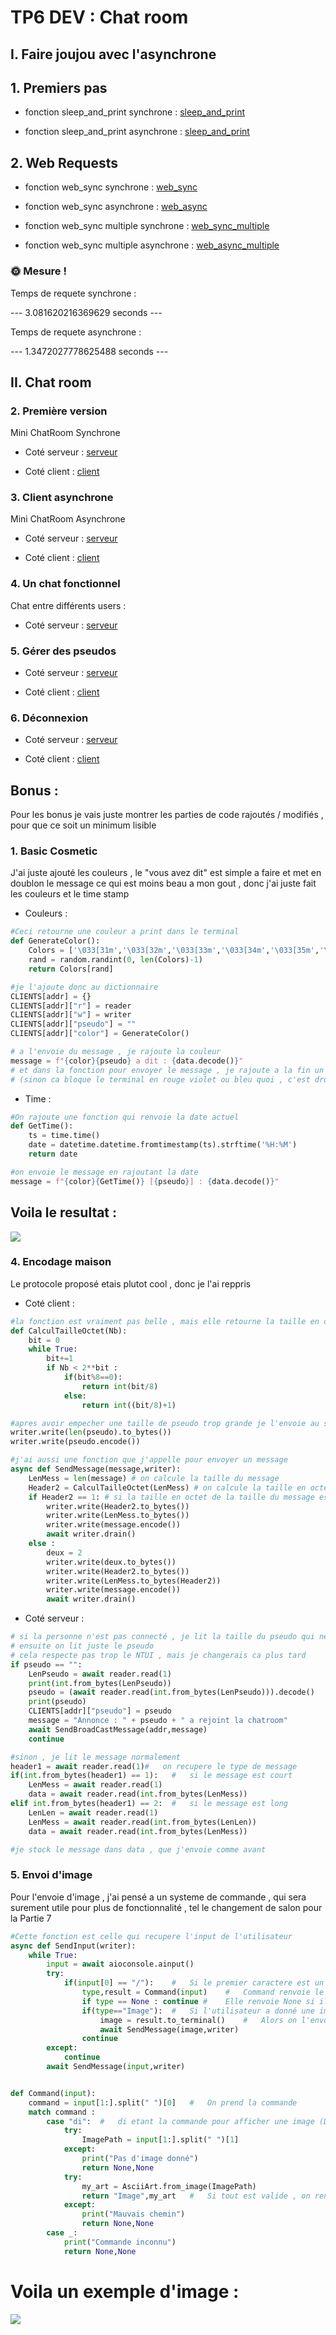 # TP6 DEV : Chat room

## I. Faire joujou avec l'asynchrone


## 1. Premiers pas

- fonction sleep_and_print synchrone : [sleep_and_print](./Partie%201/sleep_and_print.py)

- fonction sleep_and_print asynchrone : [sleep_and_print](./Partie%201/sleep_and_print_async.py)

## 2. Web Requests

- fonction web_sync synchrone : [web_sync](./Partie%201/web_sync.py)

- fonction web_sync asynchrone : [web_async](./Partie%201/web_async.py)

- fonction web_sync multiple synchrone : [web_sync_multiple](./Partie%201/web_sync_multiple.py)

- fonction web_sync multiple asynchrone : [web_async_multiple](./Partie%201/web_async_multiple.py)

### 🌞 Mesure !

Temps de requete synchrone :

--- 3.081620216369629 seconds ---

Temps de requete asynchrone :

--- 1.3472027778625488 seconds ---

## II. Chat room

### 2. Première version

Mini ChatRoom Synchrone

- Coté serveur : [serveur](./Partie%202/chat_server_ii_2.py)

- Coté client : [client](./Partie%202/chat_client_ii_2.py)

### 3. Client asynchrone

Mini ChatRoom Asynchrone

- Coté serveur : [serveur](./Partie%202/chat_server_ii_3.py)

- Coté client : [client](./Partie%202/chat_client_ii_3.py)

### 4. Un chat fonctionnel

Chat entre différents users :

- Coté serveur : [serveur](./Partie%202/chat_server_ii_4.py)

### 5. Gérer des pseudos


- Coté serveur : [serveur](./Partie%202/chat_server_ii_5.py)

- Coté client : [client](./Partie%202/chat_client_ii_5.py)

### 6. Déconnexion


- Coté serveur : [serveur](./Partie%202/chat_server_ii_6.py)

- Coté client : [client](./Partie%202/chat_client_ii_6.py)

## Bonus :

Pour les bonus je vais juste montrer les parties de code rajoutés / modifiés , pour que ce soit un minimum lisible

### 1. Basic Cosmetic

J'ai juste ajouté les couleurs , le "vous avez dit" est simple a faire et met en doublon le message ce qui est moins beau a mon gout , donc j'ai juste fait les couleurs et le time stamp

- Couleurs :

```python
#Ceci retourne une couleur a print dans le terminal
def GenerateColor():
    Colors = ['\033[31m','\033[32m','\033[33m','\033[34m','\033[35m','\033[36m','\033[37m','\033[90m','\033[91m','\033[92m','\033[93m','\033[94m','\033[95m','\033[96m']
    rand = random.randint(0, len(Colors)-1)
    return Colors[rand]

#je l'ajoute donc au dictionnaire
CLIENTS[addr] = {}
CLIENTS[addr]["r"] = reader
CLIENTS[addr]["w"] = writer
CLIENTS[addr]["pseudo"] = ""
CLIENTS[addr]["color"] = GenerateColor()

# a l'envoie du message , je rajoute la couleur
message = f"{color}{pseudo} a dit : {data.decode()}"
# et dans la fonction pour envoyer le message , je rajoute a la fin un couleur qui remet la couleur de base 
# (sinon ca bloque le terminal en rouge violet ou bleu quoi , c'est drole mais 2m)
```

- Time :

```python
#On rajoute une fonction qui renvoie la date actuel
def GetTime():
    ts = time.time()
    date = datetime.datetime.fromtimestamp(ts).strftime('%H:%M')
    return date

#on envoie le message en rajoutant la date
message = f"{color}{GetTime()} [{pseudo}] : {data.decode()}"

```

## Voila le resultat :

![](./Image/ScreenColor.png) 

### 4. Encodage maison

Le protocole proposé etais plutot cool , donc je l'ai reppris

- Coté client :

```python
#la fonction est vraiment pas belle , mais elle retourne la taille en octet d'un nombre 
def CalculTailleOctet(Nb):
    bit = 0
    while True:
        bit+=1
        if Nb < 2**bit :
            if(bit%8==0):
                return int(bit/8)
            else: 
                return int((bit/8)+1)

#apres avoir empecher une taille de pseudo trop grande je l'envoie au serveur
writer.write(len(pseudo).to_bytes())
writer.write(pseudo.encode())

#j'ai aussi une fonction que j'appelle pour envoyer un message
async def SendMessage(message,writer):
    LenMess = len(message) # on calcule la taille du message
    Header2 = CalculTailleOctet(LenMess) # on calcule la taille en octet de cette taille
    if Header2 == 1: # si la taille en octet de la taille du message est superieur a 1 octet (trop compliqué a comprendre comme phrase)
        writer.write(Header2.to_bytes())
        writer.write(LenMess.to_bytes())
        writer.write(message.encode())
        await writer.drain()
    else :
        deux = 2
        writer.write(deux.to_bytes())
        writer.write(Header2.to_bytes())
        writer.write(LenMess.to_bytes(Header2))
        writer.write(message.encode())
        await writer.drain()
```

- Coté serveur :

```python
# si la personne n'est pas connecté , je lit la taille du pseudo qui ne depassera donc jamais 1 octet
# ensuite on lit juste le pseudo
# cela respecte pas trop le NTUI , mais je changerais ca plus tard
if pseudo == "":
    LenPseudo = await reader.read(1)
    print(int.from_bytes(LenPseudo))
    pseudo = (await reader.read(int.from_bytes(LenPseudo))).decode()
    print(pseudo)
    CLIENTS[addr]["pseudo"] = pseudo
    message = "Annonce : " + pseudo + " a rejoint la chatroom"
    await SendBroadCastMessage(addr,message)
    continue

#sinon , je lit le message normalement 
header1 = await reader.read(1)#   on recupere le type de message
if(int.from_bytes(header1) == 1):   #   si le message est court
    LenMess = await reader.read(1)
    data = await reader.read(int.from_bytes(LenMess))
elif int.from_bytes(header1) == 2:  #   si le message est long 
    LenLen = await reader.read(1)
    LenMess = await reader.read(int.from_bytes(LenLen))
    data = await reader.read(int.from_bytes(LenMess))

#je stock le message dans data , que j'envoie comme avant
```

### 5. Envoi d'image

Pour l'envoie d'image , j'ai pensé a un systeme de commande , qui sera surement utile pour plus de fonctionnalité , tel le changement de salon pour la Partie 7

```python
#Cette fonction est celle qui recupere l'input de l'utilisateur
async def SendInput(writer):
    while True:
        input = await aioconsole.ainput()
        try:
            if(input[0] == "/"):    #   Si le premier caractere est un "/"
                type,result = Command(input)    #   Command renvoie le type de la commande , et le contenu
                if type == None : continue #    Elle renvoie None si il y a une erreur
                if(type=="Image"):  #   Si l'utilisateur a donné une image valide
                    image = result.to_terminal()    #   Alors on l'envoie
                    await SendMessage(image,writer)
                continue
        except:
            continue
        await SendMessage(input,writer)


def Command(input):
    command = input[1:].split(" ")[0]   #   On prend la commande 
    match command :
        case "di":  #   di etant la commande pour afficher une image (Display Image)
            try:
                ImagePath = input[1:].split(" ")[1]
            except:
                print("Pas d'image donné")
                return None,None
            try:
                my_art = AsciiArt.from_image(ImagePath)
                return "Image",my_art   #   Si tout est valide , on renvoie l'image
            except:
                print("Mauvais chemin")
                return None,None
        case _:
            print("Commande inconnu")
            return None,None
```
# Voila un exemple d'image :

![](./Image/ShrekAscii.png)